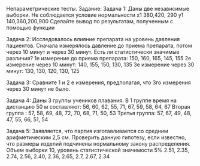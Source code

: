 Непараметрические тесты. Задание:
Задача 1:
Даны две независимые выборки. Не соблюдается условие нормальности x1 380,420, 290 y1 140,360,200,900 Сделайте вывод по результатам, полученным с помощью функции

Задача 2:
Исследовалось влияние препарата на уровень давления пациентов. Сначала измерялось давление до приема препарата, потом через 10 минут и через 30 минут. Есть ли статистически значимые различия? 1е измерение до приема препарата: 150, 160, 165, 145, 155 2е измерение через 10 минут: 140, 155, 150, 130, 135 3е измерение через 30 минут: 130, 130, 120, 130, 125

Задача 3:
Сравните 1 и 2 е измерения, предполагая, что 3го измерения через 30 минут не было.

Задача 4:
Даны 3 группы учеников плавания. В 1 группе время на дистанцию 50 м составляют: 56, 60, 62, 55, 71, 67, 59, 58, 64, 67 Вторая группа : 57, 58, 69, 48, 72, 70, 68, 71, 50, 53 Третья группа: 57, 67, 49, 48, 47, 55, 66, 51, 54

Задача 5:
Заявляется, что партия изготавливается со средним арифметическим 2,5 см. Проверить данную гипотезу, если известно, что размеры изделий подчинены нормальному закону распределения. Объем выборки 10, уровень статистической значимости 5% 2.51, 2.35, 2.74, 2.56, 2.40, 2.36, 2.65, 2.7, 2.67, 2.34